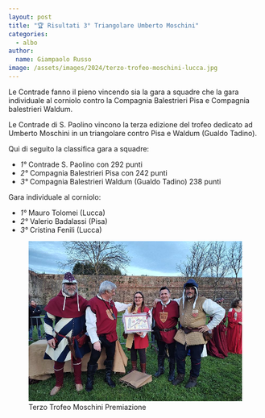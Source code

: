 ```yaml
---
layout: post
title: "🏆 Risultati 3° Triangolare Umberto Moschini"
categories: 
  - albo
author:
  name: Giampaolo Russo
image: /assets/images/2024/terzo-trofeo-moschini-lucca.jpg
---
```


 Le Contrade fanno il pieno vincendo sia la gara a squadre che la gara individuale al corniolo contro la Compagnia Balestrieri Pisa e Compagnia balestrieri Waldum.
 
<!-- more -->

Le Contrade di S. Paolino vincono la terza edizione del trofeo dedicato ad Umberto Moschini in un triangolare contro Pisa e Waldum (Gualdo Tadino).

Qui di seguito la classifica gara a squadre:

* *1°* Contrade S. Paolino con 292 punti
* *2°* Compagnia Balestrieri Pisa con 242 punti
* *3°* Compagnia Balestrieri Waldum (Gualdo Tadino) 238 punti

Gara individuale al corniolo:

* *1°* Mauro Tolomei (Lucca)
* *2°* Valerio Badalassi (Pisa)
* *3°* Cristina Fenili (Lucca)

<figure class="align-center">
    <img src="/assets/images/2024/terzo-trofeo-moschini.jpg" alt="trazo trofeo moschini">
  <figcaption>Terzo Trofeo Moschini Premiazione</figcaption>
</figure>
